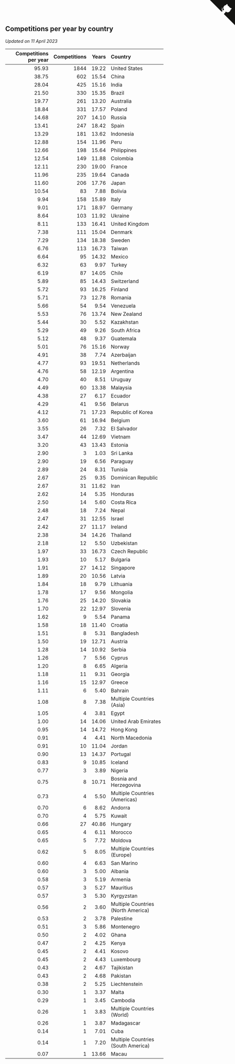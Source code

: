 ## Competitions per year by country

*Updated on 11 April 2023*

| Competitions per year | Competitions | Years | Country |
| ---: | ---: | ---: | :--- |
| 95.93 | 1844 | 19.22 | United States |
| 38.75 | 602 | 15.54 | China |
| 28.04 | 425 | 15.16 | India |
| 21.50 | 330 | 15.35 | Brazil |
| 19.77 | 261 | 13.20 | Australia |
| 18.84 | 331 | 17.57 | Poland |
| 14.68 | 207 | 14.10 | Russia |
| 13.41 | 247 | 18.42 | Spain |
| 13.29 | 181 | 13.62 | Indonesia |
| 12.88 | 154 | 11.96 | Peru |
| 12.66 | 198 | 15.64 | Philippines |
| 12.54 | 149 | 11.88 | Colombia |
| 12.11 | 230 | 19.00 | France |
| 11.96 | 235 | 19.64 | Canada |
| 11.60 | 206 | 17.76 | Japan |
| 10.54 | 83 | 7.88 | Bolivia |
| 9.94 | 158 | 15.89 | Italy |
| 9.01 | 171 | 18.97 | Germany |
| 8.64 | 103 | 11.92 | Ukraine |
| 8.11 | 133 | 16.41 | United Kingdom |
| 7.38 | 111 | 15.04 | Denmark |
| 7.29 | 134 | 18.38 | Sweden |
| 6.76 | 113 | 16.73 | Taiwan |
| 6.64 | 95 | 14.32 | Mexico |
| 6.32 | 63 | 9.97 | Turkey |
| 6.19 | 87 | 14.05 | Chile |
| 5.89 | 85 | 14.43 | Switzerland |
| 5.72 | 93 | 16.25 | Finland |
| 5.71 | 73 | 12.78 | Romania |
| 5.66 | 54 | 9.54 | Venezuela |
| 5.53 | 76 | 13.74 | New Zealand |
| 5.44 | 30 | 5.52 | Kazakhstan |
| 5.29 | 49 | 9.26 | South Africa |
| 5.12 | 48 | 9.37 | Guatemala |
| 5.01 | 76 | 15.16 | Norway |
| 4.91 | 38 | 7.74 | Azerbaijan |
| 4.77 | 93 | 19.51 | Netherlands |
| 4.76 | 58 | 12.19 | Argentina |
| 4.70 | 40 | 8.51 | Uruguay |
| 4.49 | 60 | 13.38 | Malaysia |
| 4.38 | 27 | 6.17 | Ecuador |
| 4.29 | 41 | 9.56 | Belarus |
| 4.12 | 71 | 17.23 | Republic of Korea |
| 3.60 | 61 | 16.94 | Belgium |
| 3.55 | 26 | 7.32 | El Salvador |
| 3.47 | 44 | 12.69 | Vietnam |
| 3.20 | 43 | 13.43 | Estonia |
| 2.90 | 3 | 1.03 | Sri Lanka |
| 2.90 | 19 | 6.56 | Paraguay |
| 2.89 | 24 | 8.31 | Tunisia |
| 2.67 | 25 | 9.35 | Dominican Republic |
| 2.67 | 31 | 11.62 | Iran |
| 2.62 | 14 | 5.35 | Honduras |
| 2.50 | 14 | 5.60 | Costa Rica |
| 2.48 | 18 | 7.24 | Nepal |
| 2.47 | 31 | 12.55 | Israel |
| 2.42 | 27 | 11.17 | Ireland |
| 2.38 | 34 | 14.26 | Thailand |
| 2.18 | 12 | 5.50 | Uzbekistan |
| 1.97 | 33 | 16.73 | Czech Republic |
| 1.93 | 10 | 5.17 | Bulgaria |
| 1.91 | 27 | 14.12 | Singapore |
| 1.89 | 20 | 10.56 | Latvia |
| 1.84 | 18 | 9.79 | Lithuania |
| 1.78 | 17 | 9.56 | Mongolia |
| 1.76 | 25 | 14.20 | Slovakia |
| 1.70 | 22 | 12.97 | Slovenia |
| 1.62 | 9 | 5.54 | Panama |
| 1.58 | 18 | 11.40 | Croatia |
| 1.51 | 8 | 5.31 | Bangladesh |
| 1.50 | 19 | 12.71 | Austria |
| 1.28 | 14 | 10.92 | Serbia |
| 1.26 | 7 | 5.56 | Cyprus |
| 1.20 | 8 | 6.65 | Algeria |
| 1.18 | 11 | 9.31 | Georgia |
| 1.16 | 15 | 12.97 | Greece |
| 1.11 | 6 | 5.40 | Bahrain |
| 1.08 | 8 | 7.38 | Multiple Countries (Asia) |
| 1.05 | 4 | 3.81 | Egypt |
| 1.00 | 14 | 14.06 | United Arab Emirates |
| 0.95 | 14 | 14.72 | Hong Kong |
| 0.91 | 4 | 4.41 | North Macedonia |
| 0.91 | 10 | 11.04 | Jordan |
| 0.90 | 13 | 14.37 | Portugal |
| 0.83 | 9 | 10.85 | Iceland |
| 0.77 | 3 | 3.89 | Nigeria |
| 0.75 | 8 | 10.71 | Bosnia and Herzegovina |
| 0.73 | 4 | 5.50 | Multiple Countries (Americas) |
| 0.70 | 6 | 8.62 | Andorra |
| 0.70 | 4 | 5.75 | Kuwait |
| 0.66 | 27 | 40.86 | Hungary |
| 0.65 | 4 | 6.11 | Morocco |
| 0.65 | 5 | 7.72 | Moldova |
| 0.62 | 5 | 8.05 | Multiple Countries (Europe) |
| 0.60 | 4 | 6.63 | San Marino |
| 0.60 | 3 | 5.00 | Albania |
| 0.58 | 3 | 5.19 | Armenia |
| 0.57 | 3 | 5.27 | Mauritius |
| 0.57 | 3 | 5.30 | Kyrgyzstan |
| 0.56 | 2 | 3.60 | Multiple Countries (North America) |
| 0.53 | 2 | 3.78 | Palestine |
| 0.51 | 3 | 5.86 | Montenegro |
| 0.50 | 2 | 4.02 | Ghana |
| 0.47 | 2 | 4.25 | Kenya |
| 0.45 | 2 | 4.41 | Kosovo |
| 0.45 | 2 | 4.43 | Luxembourg |
| 0.43 | 2 | 4.67 | Tajikistan |
| 0.43 | 2 | 4.68 | Pakistan |
| 0.38 | 2 | 5.25 | Liechtenstein |
| 0.30 | 1 | 3.37 | Malta |
| 0.29 | 1 | 3.45 | Cambodia |
| 0.26 | 1 | 3.83 | Multiple Countries (World) |
| 0.26 | 1 | 3.87 | Madagascar |
| 0.14 | 1 | 7.01 | Cuba |
| 0.14 | 1 | 7.20 | Multiple Countries (South America) |
| 0.07 | 1 | 13.66 | Macau |


<a href="https://github.com/jonatanklosko/wca_statistics" class="github-corner" aria-label="View source on Github"><svg width="80" height="80" viewBox="0 0 250 250" style="fill:#151513; color:#fff; position: absolute; top: 0; border: 0; right: 0;" aria-hidden="true"><path d="M0,0 L115,115 L130,115 L142,142 L250,250 L250,0 Z"></path><path d="M128.3,109.0 C113.8,99.7 119.0,89.6 119.0,89.6 C122.0,82.7 120.5,78.6 120.5,78.6 C119.2,72.0 123.4,76.3 123.4,76.3 C127.3,80.9 125.5,87.3 125.5,87.3 C122.9,97.6 130.6,101.9 134.4,103.2" fill="currentColor" style="transform-origin: 130px 106px;" class="octo-arm"></path><path d="M115.0,115.0 C114.9,115.1 118.7,116.5 119.8,115.4 L133.7,101.6 C136.9,99.2 139.9,98.4 142.2,98.6 C133.8,88.0 127.5,74.4 143.8,58.0 C148.5,53.4 154.0,51.2 159.7,51.0 C160.3,49.4 163.2,43.6 171.4,40.1 C171.4,40.1 176.1,42.5 178.8,56.2 C183.1,58.6 187.2,61.8 190.9,65.4 C194.5,69.0 197.7,73.2 200.1,77.6 C213.8,80.2 216.3,84.9 216.3,84.9 C212.7,93.1 206.9,96.0 205.4,96.6 C205.1,102.4 203.0,107.8 198.3,112.5 C181.9,128.9 168.3,122.5 157.7,114.1 C157.9,116.9 156.7,120.9 152.7,124.9 L141.0,136.5 C139.8,137.7 141.6,141.9 141.8,141.8 Z" fill="currentColor" class="octo-body"></path></svg></a><style>.github-corner:hover .octo-arm{animation:octocat-wave 560ms ease-in-out}@keyframes octocat-wave{0%,100%{transform:rotate(0)}20%,60%{transform:rotate(-25deg)}40%,80%{transform:rotate(10deg)}}@media (max-width:500px){.github-corner:hover .octo-arm{animation:none}.github-corner .octo-arm{animation:octocat-wave 560ms ease-in-out}}</style>
